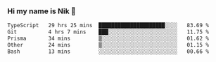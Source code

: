 ### Hi my name is Nik 👋

<!--
**NikDoe/NikDoe** is a ✨ _special_ ✨ repository because its `README.md` (this file) appears on your GitHub profile.

Here are some ideas to get you started:

- 🔭 I’m currently working on ...
- 🌱 I’m currently learning ...
- 👯 I’m looking to collaborate on ...
- 🤔 I’m looking for help with ...
- 💬 Ask me about ...
- 📫 How to reach me: ...
- 😄 Pronouns: ...
- ⚡ Fun fact: ...
-->

<!--START_SECTION:waka-->

```txt
TypeScript   29 hrs 25 mins  █████████████████████░░░░   83.69 %
Git          4 hrs 7 mins    ███░░░░░░░░░░░░░░░░░░░░░░   11.75 %
Prisma       34 mins         ▒░░░░░░░░░░░░░░░░░░░░░░░░   01.62 %
Other        24 mins         ▒░░░░░░░░░░░░░░░░░░░░░░░░   01.15 %
Bash         13 mins         ░░░░░░░░░░░░░░░░░░░░░░░░░   00.66 %
```

<!--END_SECTION:waka-->
